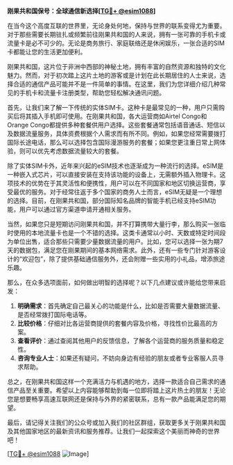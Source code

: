 **刚果共和国保号：全球通信新选择[[TG💪+ @esim1088](https://t.me/s/esim1088)]**

在当今这个高度互联的世界里，无论身处何地，保持与世界的联系变得尤为重要。对于那些需要长期驻扎或频繁前往刚果共和国的人来说，拥有一张可靠的手机卡或流量卡是必不可少的。无论是商务旅行、家庭联络还是休闲娱乐，一张合适的SIM卡都能让您的生活更加便利。

刚果共和国，这片位于非洲中西部的神秘土地，拥有丰富的自然资源和独特的文化魅力。然而，对于初次踏上这片土地的游客或是计划在此长期居住的人士来说，选择合适的通信产品可能并不是一件简单的事情。在这里，我们为您详细介绍几种常见的手机卡和流量卡注册类型，帮助您轻松解决通讯问题。

首先，让我们来了解一下传统的实体SIM卡。这种卡是最常见的一种，用户只需购买后将其插入手机即可使用。在刚果共和国，各大运营商如Airtel Congo和Orange Congo都提供多种套餐供用户选择。这些套餐通常包括语音通话、短信以及数据流量服务，具体资费根据个人需求而有所不同。例如，如果您经常需要拨打国际长途电话，那么可以选择包含国际漫游服务的套餐；如果您更注重日常上网体验，则可以优先考虑数据流量较大的套餐。

除了实体SIM卡外，近年来兴起的eSIM技术也逐渐成为一种流行的选择。eSIM是一种嵌入式芯片，可以直接安装在支持该功能的设备上，无需额外插入物理卡。这项技术的优势在于其灵活性和便携性，用户可以在不同国家和地区切换运营商，享受最优的服务。对于经常往返于多个国家的商务人士而言，eSIM无疑是一个理想的选择。目前，在刚果共和国，部分国际知名品牌的智能手机已经支持eSIM功能，用户可以通过官方渠道申请开通相关服务。

当然，如果您只是短期访问刚果共和国，并不打算携带大量行李，那么购买一张临时使用的本地流量卡也是一个不错的选择。这类卡通常以小时、天数或特定时间段为单位出售，适合那些只需要少量数据流量的用户。比如，您可以选择一张为期7天的数据包，满足您在刚果期间的基本网络需求。此外，还有一些专门针对游客设计的“欢迎包”，除了提供基础通信服务外，还会附赠一些实用的小礼品，增添旅途乐趣。

那么，在众多选项面前，如何做出明智的选择呢？以下几点建议或许能给您带来启发：

1. **明确需求**：首先确定自己最关心的功能是什么，比如是否需要大量数据流量、是否经常拨打国际电话等。
2. **比较价格**：仔细对比各运营商提供的套餐内容及价格，寻找性价比最高的方案。
3. **查看评价**：通过查阅其他用户的反馈信息，了解各个运营商的服务质量和稳定性。
4. **咨询专业人士**：如果还有疑问，不妨向身边有经验的朋友或者专业客服人员寻求帮助。

总之，在刚果共和国这样一个充满活力与机遇的地方，选择一款适合自己需求的通信产品至关重要。希望以上内容能够帮助到每一位即将踏上这片热土的朋友！无论您是想要畅享高速互联网还是保持与外界的紧密联系，总有一款产品能满足您的期望。

最后，请记得关注我们的公众号或加入我们的社区群组，获取更多关于刚果共和国及其他国家地区的最新资讯和服务推荐。让我们一起探索这个美丽而神奇的世界吧！

[[TG💪+ @esim1088](https://t.me/s/esim1088) ![Image](https://i.postimg.cc/4NQfJmqS/Snipaste-2025-05-13-00-14-12.png)]